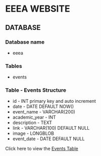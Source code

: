 # EEEA WEBSITE

## DATABASE
### Database name
- eeea

### Tables
- events

### Table - Events Structure
- id - INT primary key and auto increment
- date - DATE DEFAULT NOW()
- event_name - VARCHAR(200)
- academic_year - INT
- description - TEXT
- link - VARCHAR(100) DEFAULT NULL
- image - LONGBLOB
- event_date - DATE DEFAULT NULL

Click here to view the [Events Table](https://drive.google.com/file/d/19UJi4Xk6i8wE38icNfPb6sxecW6PcmxW/view?usp=sharing)